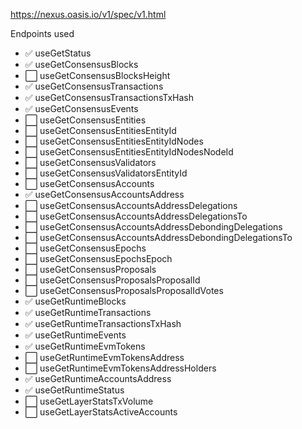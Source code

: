https://nexus.oasis.io/v1/spec/v1.html

Endpoints used

- :white_check_mark: useGetStatus
- :white_check_mark: useGetConsensusBlocks
- :white_large_square: useGetConsensusBlocksHeight
- :white_check_mark: useGetConsensusTransactions
- :white_check_mark: useGetConsensusTransactionsTxHash
- :white_check_mark: useGetConsensusEvents
- :white_large_square: useGetConsensusEntities
- :white_large_square: useGetConsensusEntitiesEntityId
- :white_large_square: useGetConsensusEntitiesEntityIdNodes
- :white_large_square: useGetConsensusEntitiesEntityIdNodesNodeId
- :white_large_square: useGetConsensusValidators
- :white_large_square: useGetConsensusValidatorsEntityId
- :white_large_square: useGetConsensusAccounts
- :white_check_mark: useGetConsensusAccountsAddress
- :white_large_square: useGetConsensusAccountsAddressDelegations
- :white_large_square: useGetConsensusAccountsAddressDelegationsTo
- :white_large_square: useGetConsensusAccountsAddressDebondingDelegations
- :white_large_square: useGetConsensusAccountsAddressDebondingDelegationsTo
- :white_large_square: useGetConsensusEpochs
- :white_large_square: useGetConsensusEpochsEpoch
- :white_large_square: useGetConsensusProposals
- :white_large_square: useGetConsensusProposalsProposalId
- :white_large_square: useGetConsensusProposalsProposalIdVotes
- :white_check_mark: useGetRuntimeBlocks
- :white_check_mark: useGetRuntimeTransactions
- :white_check_mark: useGetRuntimeTransactionsTxHash
- :white_check_mark: useGetRuntimeEvents
- :white_check_mark: useGetRuntimeEvmTokens
- :white_large_square: useGetRuntimeEvmTokensAddress
- :white_large_square: useGetRuntimeEvmTokensAddressHolders
- :white_check_mark: useGetRuntimeAccountsAddress
- :white_check_mark: useGetRuntimeStatus
- :white_large_square: useGetLayerStatsTxVolume
- :white_large_square: useGetLayerStatsActiveAccounts

